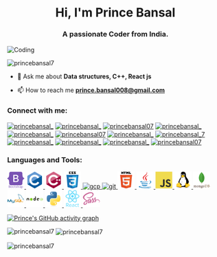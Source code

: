<!-- [![MasterHead](https://i.pinimg.com/originals/f7/c8/6e/f7c86e14ddab0b4117994bd5f5385a98.gif)](https://www.linkedin.com/in/princebansal07/) -->
<h1 align="center">Hi, I'm Prince Bansal</h1>
<h3 align="center">A passionate Coder from India.</h3>
<img align="center" alt="Coding" width="400" src="https://cdn.dribbble.com/users/1162077/screenshots/3848914/programmer.gif">

<p align="left"> <img src="https://komarev.com/ghpvc/?username=princebansal7&label=Profile%20views&color=0e75b6&style=flat" alt="princebansal7" /> </p>

- 💬 Ask me about **Data structures, C++, React js**

- 📫 How to reach me **prince.bansal008@gmail.com**

<h3 align="left">Connect with me:</h3>
<p align="left">
<a href="https://codepen.io/princebansal_" target="blank"><img align="center" src="https://raw.githubusercontent.com/rahuldkjain/github-profile-readme-generator/master/src/images/icons/Social/codepen.svg" alt="princebansal_" height="30" width="40" /></a>
<a href="https://twitter.com/princebansal_" target="blank"><img align="center" src="https://raw.githubusercontent.com/rahuldkjain/github-profile-readme-generator/master/src/images/icons/Social/twitter.svg" alt="princebansal_" height="30" width="40" /></a>
<a href="https://linkedin.com/in/princebansal07" target="blank"><img align="center" src="https://raw.githubusercontent.com/rahuldkjain/github-profile-readme-generator/master/src/images/icons/Social/linked-in-alt.svg" alt="princebansal07" height="30" width="40" /></a>
<a href="https://stackoverflow.com/users/15748474/princebasnal" target="blank"><img align="center" src="https://raw.githubusercontent.com/rahuldkjain/github-profile-readme-generator/master/src/images/icons/Social/stack-overflow.svg" alt="princebansal_" height="30" width="40" /></a>
<a href="https://codesandbox.com/princebansal_" target="blank"><img align="center" src="https://raw.githubusercontent.com/rahuldkjain/github-profile-readme-generator/master/src/images/icons/Social/codesandbox.svg" alt="princebansal_" height="30" width="40" /></a>
<a href="https://fb.com/princebansal07" target="blank"><img align="center" src="https://raw.githubusercontent.com/rahuldkjain/github-profile-readme-generator/master/src/images/icons/Social/facebook.svg" alt="princebansal07" height="30" width="40" /></a>
<a href="https://instagram.com/princebansal_" target="blank"><img align="center" src="https://raw.githubusercontent.com/rahuldkjain/github-profile-readme-generator/master/src/images/icons/Social/instagram.svg" alt="princebansal_" height="30" width="40" /></a>
<a href="https://www.codechef.com/users/princebansal_7" target="blank"><img align="center" src="https://cdn.jsdelivr.net/npm/simple-icons@3.1.0/icons/codechef.svg" alt="princebansal_7" height="30" width="40" /></a>
<a href="https://www.hackerrank.com/princebansal_" target="blank"><img align="center" src="https://raw.githubusercontent.com/rahuldkjain/github-profile-readme-generator/master/src/images/icons/Social/hackerrank.svg" alt="princebansal_" height="30" width="40" /></a>
<a href="https://codeforces.com/profile/princebansal_" target="blank"><img align="center" src="https://raw.githubusercontent.com/rahuldkjain/github-profile-readme-generator/master/src/images/icons/Social/codeforces.svg" alt="princebansal_" height="30" width="40" /></a>
<a href="https://www.leetcode.com/princebansal_" target="blank"><img align="center" src="https://raw.githubusercontent.com/rahuldkjain/github-profile-readme-generator/master/src/images/icons/Social/leet-code.svg" alt="princebansal_" height="30" width="40" /></a>
<a href="https://auth.geeksforgeeks.org/user/princebansal07" target="blank"><img align="center" src="https://raw.githubusercontent.com/rahuldkjain/github-profile-readme-generator/master/src/images/icons/Social/geeks-for-geeks.svg" alt="princebansal07" height="30" width="40" /></a>
</p>

<h3 align="left">Languages and Tools:</h3>
<p align="left"> <a href="https://getbootstrap.com" target="_blank" rel="noreferrer"> <img src="https://raw.githubusercontent.com/devicons/devicon/master/icons/bootstrap/bootstrap-plain-wordmark.svg" alt="bootstrap" width="40" height="40"/> </a> <a href="https://www.cprogramming.com/" target="_blank" rel="noreferrer"> <img src="https://raw.githubusercontent.com/devicons/devicon/master/icons/c/c-original.svg" alt="c" width="40" height="40"/> </a> <a href="https://www.w3schools.com/cpp/" target="_blank" rel="noreferrer"> <img src="https://raw.githubusercontent.com/devicons/devicon/master/icons/cplusplus/cplusplus-original.svg" alt="cplusplus" width="40" height="40"/> </a> <a href="https://www.w3schools.com/css/" target="_blank" rel="noreferrer"> <img src="https://raw.githubusercontent.com/devicons/devicon/master/icons/css3/css3-original-wordmark.svg" alt="css3" width="40" height="40"/> </a> <a href="https://cloud.google.com" target="_blank" rel="noreferrer"> <img src="https://www.vectorlogo.zone/logos/google_cloud/google_cloud-icon.svg" alt="gcp" width="40" height="40"/> </a> <a href="https://git-scm.com/" target="_blank" rel="noreferrer"> <img src="https://www.vectorlogo.zone/logos/git-scm/git-scm-icon.svg" alt="git" width="40" height="40"/> </a> <a href="https://www.w3.org/html/" target="_blank" rel="noreferrer"> <img src="https://raw.githubusercontent.com/devicons/devicon/master/icons/html5/html5-original-wordmark.svg" alt="html5" width="40" height="40"/> </a> <a href="https://www.java.com" target="_blank" rel="noreferrer"> <img src="https://raw.githubusercontent.com/devicons/devicon/master/icons/java/java-original.svg" alt="java" width="40" height="40"/> </a> <a href="https://developer.mozilla.org/en-US/docs/Web/JavaScript" target="_blank" rel="noreferrer"> <img src="https://raw.githubusercontent.com/devicons/devicon/master/icons/javascript/javascript-original.svg" alt="javascript" width="40" height="40"/> </a> <a href="https://www.linux.org/" target="_blank" rel="noreferrer"> <img src="https://raw.githubusercontent.com/devicons/devicon/master/icons/linux/linux-original.svg" alt="linux" width="40" height="40"/> </a> <a href="https://www.mongodb.com/" target="_blank" rel="noreferrer"> <img src="https://raw.githubusercontent.com/devicons/devicon/master/icons/mongodb/mongodb-original-wordmark.svg" alt="mongodb" width="40" height="40"/> </a> <a href="https://www.mysql.com/" target="_blank" rel="noreferrer"> <img src="https://raw.githubusercontent.com/devicons/devicon/master/icons/mysql/mysql-original-wordmark.svg" alt="mysql" width="40" height="40"/> </a> <a href="https://nodejs.org" target="_blank" rel="noreferrer"> <img src="https://raw.githubusercontent.com/devicons/devicon/master/icons/nodejs/nodejs-original-wordmark.svg" alt="nodejs" width="40" height="40"/> </a> <a href="https://www.python.org" target="_blank" rel="noreferrer"> <img src="https://raw.githubusercontent.com/devicons/devicon/master/icons/python/python-original.svg" alt="python" width="40" height="40"/> </a> <a href="https://reactjs.org/" target="_blank" rel="noreferrer"> <img src="https://raw.githubusercontent.com/devicons/devicon/master/icons/react/react-original-wordmark.svg" alt="react" width="40" height="40"/> </a> <a href="https://sass-lang.com" target="_blank" rel="noreferrer"> <img src="https://raw.githubusercontent.com/devicons/devicon/master/icons/sass/sass-original.svg" alt="sass" width="40" height="40"/> </a> </p>

[![Prince's GitHub activity graph](https://activity-graph.herokuapp.com/graph?username=princebansal7&&theme=xcode)](https://github.com/princebansal7)

<p><img align="left" src="https://github-readme-stats.vercel.app/api/top-langs?username=princebansal7&show_icons=true&locale=en&layout=compact&theme=tokyonight" alt="princebansal7" /></p>

<p>&nbsp;<img align="center" src="https://github-readme-stats.vercel.app/api?username=princebansal7&show_icons=true&locale=en&theme=tokyonight" alt="princebansal7"/></p>

<p><img align="center" src="https://github-readme-streak-stats.herokuapp.com/?user=princebansal7&&theme=tokyonight" alt="princebansal7" /></p>
